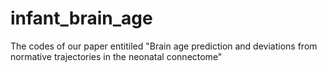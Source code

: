 # infant_brain_age

The codes of our paper entitiled "Brain age prediction and deviations from normative trajectories in the neonatal connectome"
